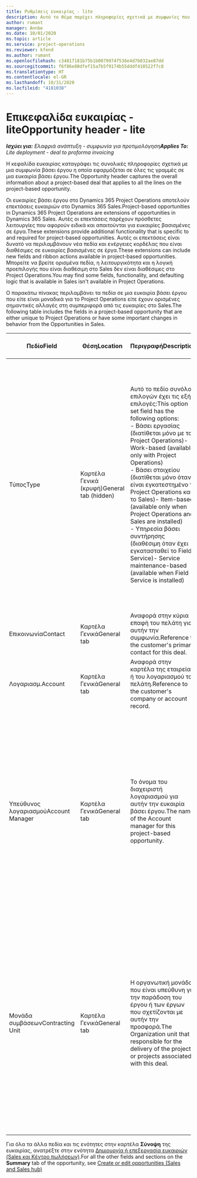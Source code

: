 ```yaml
---
title: Ρυθμίσεις ευκαιρίας - lite
description: Αυτό το θέμα παρέχει πληροφορίες σχετικά με συμφωνίες που βασίζονται σε έργα και με γραμμές ευκαιριών βάσει έργου.
author: rumant
manager: Annbe
ms.date: 10/01/2020
ms.topic: article
ms.service: project-operations
ms.reviewer: kfend
ms.author: rumant
ms.openlocfilehash: c34817181b75b1b0079974f536e4d7b032ae87dd
ms.sourcegitcommit: f6f86e80dfef15a7b5f9174b55dddf410522f7c8
ms.translationtype: HT
ms.contentlocale: el-GR
ms.lasthandoff: 10/31/2020
ms.locfileid: "4181038"
---
```

# <a name="opportunity-header---lite"></a><span data-ttu-id="2528f-103">Επικεφαλίδα ευκαιρίας - lite</span><span class="sxs-lookup"><span data-stu-id="2528f-103">Opportunity header - lite</span></span>

<span data-ttu-id="2528f-104">_**Ισχύει για:** Ελαφριά ανάπτυξη - συμφωνία για προτιμολόγηση_</span><span class="sxs-lookup"><span data-stu-id="2528f-104">_**Applies To:** Lite deployment - deal to proforma invoicing_</span></span>

<span data-ttu-id="2528f-105">Η κεφαλίδα ευκαιρίας καταγράφει τις συνολικές πληροφορίες σχετικά με μια συμφωνία βάσει έργου η οποία εφαρμόζεται σε όλες τις γραμμές σε μια ευκαιρία βάσει έργου.</span><span class="sxs-lookup"><span data-stu-id="2528f-105">The Opportunity header captures the overall information about a project-based deal that applies to all the lines on the project-based opportunity.</span></span>

<span data-ttu-id="2528f-106">Οι ευκαιρίες βάσει έργου στο Dynamics 365 Project Operations αποτελούν επεκτάσεις ευκαιριών στο Dynamics 365 Sales.</span><span class="sxs-lookup"><span data-stu-id="2528f-106">Project-based opportunities in Dynamics 365 Project Operations are extensions of opportunities in Dynamics 365 Sales.</span></span> <span data-ttu-id="2528f-107">Αυτές οι επεκτάσεις παρέχουν πρόσθετες λειτουργίες που αφορούν ειδικά και απαιτούνται για ευκαιρίες βασισμένες σε έργα.</span><span class="sxs-lookup"><span data-stu-id="2528f-107">These extensions provide additional functionality that is specific to and required for project-based opportunities.</span></span> <span data-ttu-id="2528f-108">Αυτές οι επεκτάσεις είναι δυνατό να περιλαμβάνουν νέα πεδία και ενέργειες κορδέλας που είναι διαθέσιμες σε ευκαιρίες βασισμένες σε έργα.</span><span class="sxs-lookup"><span data-stu-id="2528f-108">These extensions can include new fields and ribbon actions available in project-based opportunities.</span></span> <span data-ttu-id="2528f-109">Μπορείτε να βρείτε ορισμένα πεδία, η λειτουργικότητα και η λογική προεπιλογής που είναι διαθέσιμη στο Sales δεν είναι διαθέσιμες στο Project Operations.</span><span class="sxs-lookup"><span data-stu-id="2528f-109">You may find some fields, functionality, and defaulting logic that is available in Sales isn't available in Project Operations.</span></span>

<span data-ttu-id="2528f-110">Ο παρακάτω πίνακας περιλαμβάνει τα πεδία σε μια ευκαιρία βάσει έργου που είτε είναι μοναδικά για το Project Operations είτε έχουν ορισμένες σημαντικές αλλαγές στη συμπεριφορά από τις ευκαιρίες στο Sales.</span><span class="sxs-lookup"><span data-stu-id="2528f-110">The following table includes the fields in a project-based opportunity that are either unique to Project Operations or have some important changes in behavior from the Opportunities in Sales.</span></span>

| <span data-ttu-id="2528f-111">**Πεδίο**</span><span class="sxs-lookup"><span data-stu-id="2528f-111">**Field**</span></span> | <span data-ttu-id="2528f-112">**Θέση**</span><span class="sxs-lookup"><span data-stu-id="2528f-112">**Location**</span></span> | <span data-ttu-id="2528f-113">**Περιγραφή**</span><span class="sxs-lookup"><span data-stu-id="2528f-113">**Description**</span></span> | <span data-ttu-id="2528f-114">**Κατάντη επίπτωση**</span><span class="sxs-lookup"><span data-stu-id="2528f-114">**Downstream impact**</span></span> |
| --- | --- | --- | --- |
| <span data-ttu-id="2528f-115">Τύπος</span><span class="sxs-lookup"><span data-stu-id="2528f-115">Type</span></span> | <span data-ttu-id="2528f-116">Καρτέλα Γενικά (κρυφή)</span><span class="sxs-lookup"><span data-stu-id="2528f-116">General tab (hidden)</span></span> | <span data-ttu-id="2528f-117">Αυτό το πεδίο συνόλου επιλογών έχει τις εξής επιλογές:</span><span class="sxs-lookup"><span data-stu-id="2528f-117">This option set field has the following options:</span></span></br><span data-ttu-id="2528f-118">- Βάσει εργασίας (διατίθεται μόνο με το Project Operations)</span><span class="sxs-lookup"><span data-stu-id="2528f-118">- Work-based (available only with Project Operations)</span></span></br><span data-ttu-id="2528f-119">- Βάσει στοιχείου (διατίθεται μόνο όταν είναι εγκατεστημένο το Project Operations και το Sales)</span><span class="sxs-lookup"><span data-stu-id="2528f-119">- Item-based (available only when Project Operations and Sales are installed)</span></span></br><span data-ttu-id="2528f-120">- Υπηρεσία βάσει συντήρησης (διαθέσιμη όταν έχει εγκατασταθεί το Field Service)</span><span class="sxs-lookup"><span data-stu-id="2528f-120">- Service maintenance-based (available when Field Service is installed)</span></span> | <span data-ttu-id="2528f-121">Όταν χρησιμοποιείτε την εφαρμογή Project Operations, η τιμή αυτού του πεδίου ορίζεται αυτόματα σε **Βάσει εργασίας** και ταξινομείται η ευκαιρία ως βασισμένη σε έργο.</span><span class="sxs-lookup"><span data-stu-id="2528f-121">When you use Project Operations, this field value is automatically set to **Work-based** which classifies the Opportunity as project-based.</span></span> <span data-ttu-id="2528f-122">Μια ευκαιρία πρέπει να βασίζεται σε έργο για την ενεργοποίηση όλων των επεκτάσεων και των λειτουργιών που αφορούν το έργο στην κατάντη διαδικασία πωλήσεων για αυτήν τη συμφωνία.</span><span class="sxs-lookup"><span data-stu-id="2528f-122">An Opportunity should be project-based to enable all project-specific extensions and functionality in the downstream sales process for this deal.</span></span> |
| <span data-ttu-id="2528f-123">Επικοινωνία</span><span class="sxs-lookup"><span data-stu-id="2528f-123">Contact</span></span> | <span data-ttu-id="2528f-124">Καρτέλα Γενικά</span><span class="sxs-lookup"><span data-stu-id="2528f-124">General tab</span></span> | <span data-ttu-id="2528f-125">Αναφορά στην κύρια επαφή του πελάτη για αυτήν την συμφωνία.</span><span class="sxs-lookup"><span data-stu-id="2528f-125">Reference to the customer's primary contact for this deal.</span></span> | |
| <span data-ttu-id="2528f-126">Λογαριασμ.</span><span class="sxs-lookup"><span data-stu-id="2528f-126">Account</span></span> | <span data-ttu-id="2528f-127">Καρτέλα Γενικά</span><span class="sxs-lookup"><span data-stu-id="2528f-127">General tab</span></span> | <span data-ttu-id="2528f-128">Αναφορά στην καρτέλα της εταιρείας ή του λογαριασμού του πελάτη.</span><span class="sxs-lookup"><span data-stu-id="2528f-128">Reference to the customer's company or account record.</span></span> | |
| <span data-ttu-id="2528f-129">Υπεύθυνος λογαριασμού</span><span class="sxs-lookup"><span data-stu-id="2528f-129">Account Manager</span></span> | <span data-ttu-id="2528f-130">Καρτέλα Γενικά</span><span class="sxs-lookup"><span data-stu-id="2528f-130">General tab</span></span> | <span data-ttu-id="2528f-131">Το όνομα του διαχειριστή λογαριασμού για αυτήν την ευκαιρία βάσει έργου.</span><span class="sxs-lookup"><span data-stu-id="2528f-131">The name of the Account manager for this project-based opportunity.</span></span> | <span data-ttu-id="2528f-132">Ο διαχειριστής λογαριασμού είναι υπεύθυνος για τη διαχείριση της σχέσης με τον πελάτη μέσω της ολοκλήρωσης αυτού του έργου.</span><span class="sxs-lookup"><span data-stu-id="2528f-132">The Account manager is responsible for managing the relationship with the customer through the completion of this project.</span></span> <span data-ttu-id="2528f-133">Με βάση την καρτέλα πόρου με δυνατότητα κράτησης που έχει συνδεθεί με τον διαχειριστή λογαριασμών, η μονάδα σύμβασης είναι προεπιλεγμένη.</span><span class="sxs-lookup"><span data-stu-id="2528f-133">Based on the bookable resource record tied to the Account manager, the contracting unit is defaulted.</span></span> |
| <span data-ttu-id="2528f-134">Μονάδα συμβάσεων</span><span class="sxs-lookup"><span data-stu-id="2528f-134">Contracting Unit</span></span> | <span data-ttu-id="2528f-135">Καρτέλα Γενικά</span><span class="sxs-lookup"><span data-stu-id="2528f-135">General tab</span></span> | <span data-ttu-id="2528f-136">Η οργανωτική μονάδα που είναι υπεύθυνη για την παράδοση του έργου ή των έργων που σχετίζονται με αυτήν την προσφορά.</span><span class="sxs-lookup"><span data-stu-id="2528f-136">The Organization unit that is responsible for the delivery of the project or projects associated with this deal.</span></span> | <span data-ttu-id="2528f-137">Η μονάδα σύμβασης είναι η διεύθυνση της εταιρείας που θα ολοκληρώσει το/τα έργο/α μετά το κλείσιμο της υπόθεσης.</span><span class="sxs-lookup"><span data-stu-id="2528f-137">The contracting unit is the division of the company that will complete the project(s) after the deal is closed.</span></span> <span data-ttu-id="2528f-138">Κάθε αναθέτουσα μονάδα έχει νόμισμα και αυτή η νομισματική μονάδα χρησιμοποιείται για την αναφορά εκτιμώμενων και πραγματικών δαπανών που πραγματοποιήθηκαν κατά την εκτέλεση του έργου.</span><span class="sxs-lookup"><span data-stu-id="2528f-138">Every contracting unit has a currency, and this currency is used to report estimated and actual costs incurred during the project.</span></span> |

<span data-ttu-id="2528f-139">Για όλα τα άλλα πεδία και τις ενότητες στην καρτέλα **Σύνοψη** της ευκαιρίας, ανατρέξτε στην ενότητα [Δημιουργία ή επεξεργασία ευκαιριών (Sales και Κέντρο πωλήσεων)](https://docs.microsoft.com/dynamics365/sales-enterprise/create-edit-opportunity-sales).</span><span class="sxs-lookup"><span data-stu-id="2528f-139">For all the other fields and sections on the **Summary** tab of the opportunity, see [Create or edit opportunities (Sales and Sales hub)](https://docs.microsoft.com/dynamics365/sales-enterprise/create-edit-opportunity-sales)</span></span>
